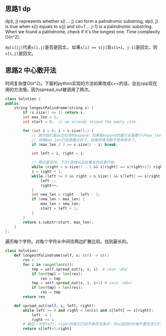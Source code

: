 ## 思路1 dp

dp(i, j) represents whether s(i ... j) can form a palindromic substring, dp(i, j) is true when s(i) equals to s(j) and s(i+1 ... j-1) is a palindromic substring. When we found a palindrome, check if it's the longest one. Time complexity O(n^2).

`dp[i][j]`代表`s[i,j]`是否是回文。
如果`s[i] == s[j]`且`s[i+1, j-1]`是回文，则`s[i,j]`是回文。

## 思路2 中心散开法

时间复杂度O(n^2)。下面的python实现的方法如果改成c++的话，会比cpp现在用的方法慢。因为spread_out被调用了两次。

```cpp
class Solution {
public:
    string longestPalindrome(string s) {
        if (s.size() <= 1) return s;
        int max_len = 1;
        int start = 0;  // we already skiped the empty case

        for (int i = 0; i < s.size();) {
            // 因为我们是从左右同时expand，如果能expand的最大长度都小于max_len，
            // 说明max_len已经是最大的了，后面的情况都不用再考虑了。
            if (max_len / 2 >= s.size() - i) break;

            int left = i, right = i;

            // 跳过重复的，下次i直接从这些重复的后面开始
            while (right < s.size() - 1 && s[right] == s[right+1]) right++;
            i = right + 1;  
            while (left >= 0 && right < s.size() && s[left] == s[right]) {
                left--;
                right++;
            }
            int new_len = right - left - 1;
            if (new_len > max_len) {
                max_len = new_len;
                start = left + 1;
            }
        }
        return s.substr(start, max_len);
    }
};
```

遍历每个字符。对每个字符从中间往两边扩散比较。找到最长的。

```py
class Solution:
    def longestPalindrome(self, s: str) -> str:
        res = ''
        for i in range(len(s)):
            tmp = self.spread_out(s, i, i)  # case 'aba'
            if len(tmp) > len(res):
                res = tmp
            tmp = self.spread_out(s, i, i+1) # case 'abba'
            if len(tmp) > len(res):
                res = tmp
        return res

    def spread_out(self, s, left, right):
        while left >= 0 and right < len(s) and s[left] == s[right]:
            left -= 1
            right += 1
        # 最后一次的left，right的索引已经不再符合条件，所以返回的时候不要包含它们
        return s[left+1:right]
```